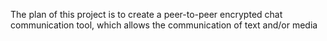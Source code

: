 The plan of this project is to create a peer-to-peer encrypted chat communication tool, which allows the communication of text and/or media